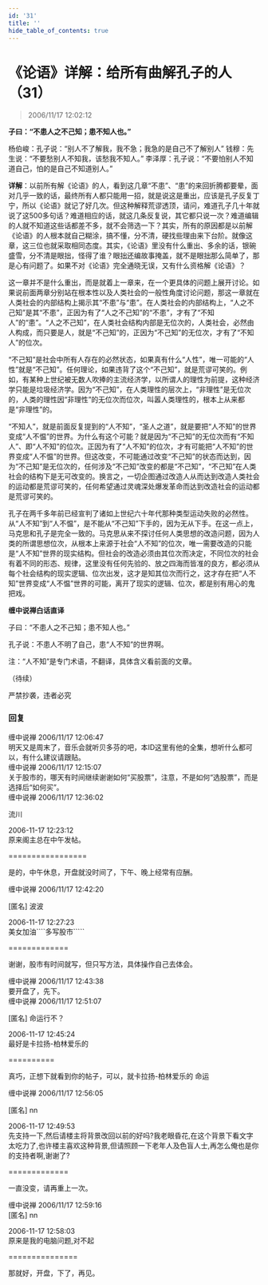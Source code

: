 ```yaml
---
id: '31'
title: ''
hide_table_of_contents: true
---
```


# 《论语》详解：给所有曲解孔子的人（31）

> 2006/11/17 12:02:12

**子曰：“不患人之不己知；患不知人也。”**
 
杨伯峻：孔子说：“别人不了解我，我不急；我急的是自己不了解别人”
钱穆：先生说：“不要愁别人不知我，该愁我不知人。”
李泽厚：孔子说：“不要怕别人不知道自己，怕的是自己不知道别人。”

**详解**：以前所有解《论语》的人，看到这几章“不患”、“患”的来回折腾都要晕，面对几乎一致的话，最终所有人都只能用一招，就是说这是重出，应该是孔子反复丁宁，所以《论语》就记了好几次。但这种解释荒谬透顶，请问，难道孔子几十年就说了这500多句话？难道相应的话，就这几条反复说，其它都只说一次？难道编辑的人就不知道这些话都差不多，就不会筛选一下？其实，所有的原因都是以前解《论语》的人根本就自己糊涂，搞不懂，分不清，硬找些理由来下台阶。就像这章，这三位也就采取相同态度。其实，《论语》里没有什么重出、多余的话，银碗盛雪，分不清是眼拙，怪得了谁？眼拙还编故事掩盖，就不是眼拙那么简单了，那是心有问题了。如果不对《论语》完全通晓无误，又有什么资格解《论语》？

这一章并不是什么重出，而是就着上一章来，在一个更具体的问题上展开讨论。如果说前面两章分别站在根本性以及人类社会的一般性角度讨论问题，那这一章就在人类社会的内部结构上揭示其“不患”与“患”。在人类社会的内部结构上，“人之不己知”是其“不患”，正因为有了“人之不己知”的“不患”，才有了“不知人”的“患”。“人之不己知”，在人类社会结构内部是无位次的，人类社会，必然由人构成，而只要是人，就是“不己知”的，正因为“不己知”的无位次，才有了“不知人”的位次。

“不己知”是社会中所有人存在的必然状态，如果真有什么“人性”，唯一可能的“人性”就是“不己知”。任何理论，如果违背了这个“不己知”，就是荒谬可笑的。例如，有某种上世纪被无数人吹捧的主流经济学，以所谓人的理性为前提，这种经济学只能是垃圾经济学。因为“不己知”，在人类理性的层次上，“非理性”是无位次的，人类的理性因“非理性”的无位次而位次，叫嚣人类理性的，根本上从来都是“非理性”的。

“不知人”，就是前面反复提到的“人不知”，“圣人之道”，就是要把“人不知”的世界变成“人不愠”的世界。为什么有这个可能？就是因为“不己知”的无位次而有“不知人”、即“人不知”的位次。正因为有了“人不知”的位次，才有可能把“人不知”的世界变成“人不愠”的世界。但这改变，不可能通过改变“不己知”的状态而达到，因为“不己知”是无位次的，任何涉及“不己知”改变的都是“不己知”，“不己知”在人类社会的结构下是无可改变的。换言之，一切企图通过改造人从而达到改造人类社会的运动都是荒谬可笑的，任何希望通过灵魂深处爆发革命而达到改造社会的运动都是荒谬可笑的。

孔子在两千多年前已经宣判了诸如上世纪六十年代那种类型运动失败的必然性。从“人不知”到“人不愠”，是不能从“不己知”下手的，因为无从下手。在这一点上，马克思和孔子是完全一致的。马克思从来不探讨任何人类思想的改造问题，因为人类的所谓思想位次，从根本上来源于社会“人不知”的位次，唯一需要改造的只能是“人不知”世界的现实结构。但社会的改造必须由其位次而决定，不同位次的社会有着不同的形态、规律，这里没有任何先验的、放之四海而皆准的良方，都必须从每个社会结构的现实逻辑、位次出发，这才是知其位次而行之，这才存在把“人不知”世界变成“人不愠”世界的可能，离开了现实的逻辑、位次，都是别有用心的鬼把戏。

**缠中说禅白话直译**

子曰：“不患人之不己知；患不知人也。”

孔子说：不患人不明了自己，患“人不知”的世界啊。

注：“人不知”是专门术语，不翻译，具体含义看前面的文章。

（待续）

<div style={{fontSize: 'xx-large', fontWeight: 'bold', textAlign: 'center'}}>
严禁抄袭，违者必究
</div>

### 回复

<div class='blog-comment'>
<span class='blog-comment-chan'>缠中说禅</span> 2006/11/17 12:06:47<br/>
明天又是周末了，音乐会就听贝多芬的吧，本ID这里有他的全集，想听什么都可以，有什么建议请跟贴。
</div>

<div class='blog-comment'>
<span class='blog-comment-chan'>缠中说禅</span> 2006/11/17 12:15:07<br/>
关于股市的，哪天有时间继续谢谢如何“买股票”，注意，不是如何“选股票”，而是选择后“如何买”。
</div>

<div class='blog-comment'>
<span class='blog-comment-chan'>缠中说禅</span> 2006/11/17 12:36:02<br/>

流川 

 
2006-11-17 12:23:12 <br/>
原来阁主总在中午发帖。 
 
=================

是的，中午休息，开盘就没时间了，下午、晚上经常有应酬。
</div>

<div class='blog-comment'>
<span class='blog-comment-chan'>缠中说禅</span> 2006/11/17 12:42:20<br/>

[匿名] 波波 

 
2006-11-17 12:27:23 <br/>
美女加油````多写股市````` 
 
=============<br/>

谢谢，股市有时间就写，但只写方法，具体操作自己去体会。
</div>

<div class='blog-comment'>
<span class='blog-comment-chan'>缠中说禅</span> 2006/11/17 12:43:38<br/>
要开盘了，先下。
</div>

<div class='blog-comment'>
<span class='blog-comment-chan'>缠中说禅</span> 2006/11/17 12:51:07<br/>

[匿名] 命运行不？ 

 
2006-11-17 12:45:24 <br/>
最好是卡拉扬-柏林爱乐的 
 
==========<br/>

真巧，正想下就看到你的帖子，可以，就卡拉扬-柏林爱乐的 命运
</div>

<div class='blog-comment'>
<span class='blog-comment-chan'>缠中说禅</span> 2006/11/17 12:56:05<br/>

[匿名] nn 

 
2006-11-17 12:49:53 <br/>
先支持一下,然后请楼主将背景改回以前的好吗?我老眼昏花,在这个背景下看文字太吃力了,也许楼主喜欢这种背景,但请照顾一下老年人及色盲人士,再怎么俺也是你的支持者啊,谢谢了? 
 

=============<br/>

一直没变，请再重上一次。
</div>

<div class='blog-comment'>
<span class='blog-comment-chan'>缠中说禅</span> 2006/11/17 12:59:16<br/>
[匿名] nn 


2006-11-17 12:58:03 <br/>
原来是我的电脑问题,对不起 

===============<br/>

那就好，开盘，下了，再见。 
</div>